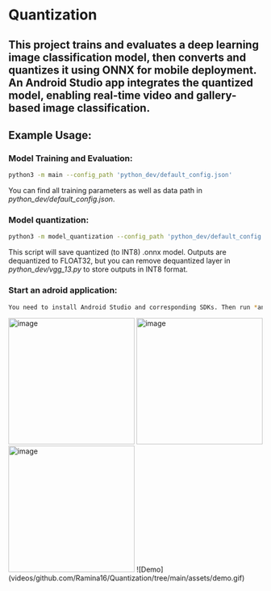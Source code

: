 # Quantization
## This project trains and evaluates a deep learning image classification model, then converts and quantizes it using ONNX for mobile deployment. An Android Studio app integrates the quantized model, enabling real-time video and gallery-based image classification.

## **Example Usage:**
### Model Training and Evaluation:
```bash
python3 -m main --config_path 'python_dev/default_config.json'
```
You can find all training parameters as well as data path in *python_dev/default_config.json*.

### Model quantization:
```bash
python3 -m model_quantization --config_path 'python_dev/default_config.json'
```
This script will save quantized (to INT8) .onnx model. Outputs are dequantized to FLOAT32, but you can remove dequantized layer in *python_dev/vgg_13.py* to store outputs in INT8 format.

### Start an adroid application:
```bash
You need to install Android Studio and сorresponding SDKs. Then run *android* folder as project in android srudio, build it and run. You should connect your mobile phone to your PC/laptop. 
```

<img width="250" alt="image" src="https://github.com/user-attachments/assets/dfea01ce-3727-4698-a428-8a3b2666417b" />
<img width="250" alt="image" src="https://github.com/user-attachments/assets/3a001aa9-363e-4bf4-ae47-7d7a7420c01f" />
<img width="250" alt="image" src="https://github.com/user-attachments/assets/c13e45fd-d27f-48f1-afcb-cd924a5065fa" />
![Demo](videos/github.com/Ramina16/Quantization/tree/main/assets/demo.gif)





